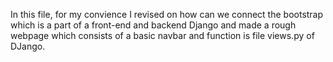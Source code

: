 In this file, for my convience I revised on how can we connect the bootstrap which is a part of a front-end and backend Django and made a rough webpage which consists of a basic navbar and function is file views.py of DJango.
